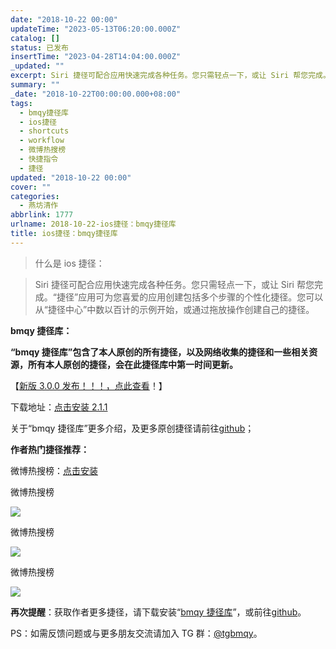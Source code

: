 ```yaml
---
date: "2018-10-22 00:00"
updateTime: "2023-05-13T06:20:00.000Z"
catalog: []
status: 已发布
insertTime: "2023-04-28T14:04:00.000Z"
_updated: ""
excerpt: Siri 捷径可配合应用快速完成各种任务。您只需轻点一下，或让 Siri 帮您完成。“捷径”应用可为您喜爱的应用创建包括多个步骤的个性化捷径。您可以从“捷径中心”中数以百计的示例开始，或通过拖放操作创建自己的捷径。
summary: ""
_date: "2018-10-22T00:00:00.000+08:00"
tags:
  - bmqy捷径库
  - ios捷径
  - shortcuts
  - workflow
  - 微博热搜榜
  - 快捷指令
  - 捷径
updated: "2018-10-22 00:00"
cover: ""
categories:
  - 燕坊清作
abbrlink: 1777
urlname: 2018-10-22-ios捷径：bmqy捷径库
title: ios捷径：bmqy捷径库
---
```


> 什么是 ios 捷径：

> Siri 捷径可配合应用快速完成各种任务。您只需轻点一下，或让 Siri 帮您完成。“捷径”应用可为您喜爱的应用创建包括多个步骤的个性化捷径。您可以从“捷径中心”中数以百计的示例开始，或通过拖放操作创建自己的捷径。

**bmqy 捷径库：**

**“bmqy 捷径库”包含了本人原创的所有捷径，以及网络收集的捷径和一些相关资源，所有本人原创的捷径，会在此捷径库中第一时间更新。**

【[新版 3.0.0 发布！！！，点此查看](https://www.bmqy.net/2342.html)！】

下载地址：[点击安装 2.1.1](https://www.icloud.com/shortcuts/064d72c6690a41b9b6d03f7e9084d022)

关于“bmqy 捷径库”更多介绍，及更多原创捷径请前往[github](https://github.com/bmqy)；

**作者热门捷径推荐：**

微博热搜榜：[点击安装](https://www.bmqy.net/1798.html)

微博热搜榜

![](https://image.bmqy.net/upload/Fto5o-5ea0sNMlW_75VgGJCv2AcJ.jpg)

微博热搜榜

![](https://image.bmqy.net/upload/Fto5o-5ea0sNMlW_75VgGJCv2AcJ.jpg)

微博热搜榜

![](https://image.bmqy.net/upload/Fto5o-5ea0sNMlW_75VgGJCv2AcJ.jpg)

**再次提醒**：获取作者更多捷径，请下载安装“[bmqy 捷径库](https://www.icloud.com/shortcuts/064d72c6690a41b9b6d03f7e9084d022)”，或前往[github](https://github.com/bmqy)。

PS：如需反馈问题或与更多朋友交流请加入 TG 群：[@tgbmqy](https://t.me/tgbmqy)。
